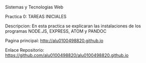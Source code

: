 Sistemas y Tecnologias Web

Practica 0: TAREAS INICIALES

Descripcion: En esta practica se explicaran las instalaciones de los programas NODE.JS, EXPRESS, ATOM y PANDOC


Pagina principal: http://alu0100498820.github.io

Enlace Repositorio: https://github.com/alu0100498820/alu0100498820.github.io

